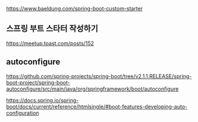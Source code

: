 

https://www.baeldung.com/spring-boot-custom-starter


## 스프링 부트 스타터 작성하기 ##
https://meetup.toast.com/posts/152



## autoconfigure ##
https://github.com/spring-projects/spring-boot/tree/v2.1.1.RELEASE/spring-boot-project/spring-boot-autoconfigure/src/main/java/org/springframework/boot/autoconfigure

https://docs.spring.io/spring-boot/docs/current/reference/htmlsingle/#boot-features-developing-auto-configuration

